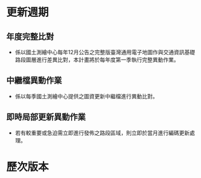 # 更新週期

## 年度完整比對

* 係以國土測繪中心每年12月公告之完整版臺灣通用電子地圖作與交通資訊基礎路段圖層進行差異比對，本計畫將於每年度第一季執行完整異動作業。

## 中繼檔異動作業

* 係以每季國土測繪中心提供之圖資更新中繼檔進行異動比對。

## 即時局部更新異動作業

* 若有較重要或急迫需立即進行發佈之路段區域，則立即於當月進行編碼更新處理。

# 歷次版本
